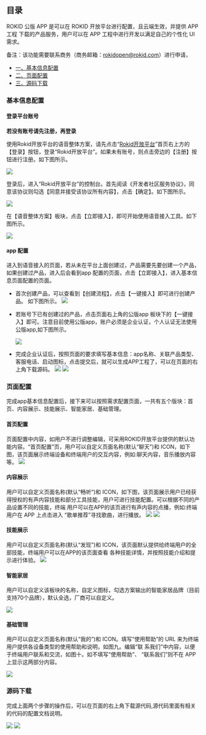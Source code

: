 ## 目录

ROKID 公版 APP 是可以在 ROKID 开放平台进行配置，且云端生效，并提供 APP 工程 下载的产品服务，用户可以在 APP 工程中进行开发以满足自己的个性化 UI 需求。

备注：该功能需要联系商务（商务邮箱：rokidopen@rokid.com）进行申请，

* [一、基本信息配置](#一、基本信息配置)
* [二、页面配置](#二、页面配置)
* [三、源码下载](#三、源码下载)


  
### 基本信息配置

#### 登录平台账号

**若没有账号请先注册，再登录**

使用Rokid开放平台的语音整体方案，请先点击“[Rokid开放平台](https://developer.rokid.com/#/)”首页右上方的【登录】按钮，登录“Rokid开放平台”。如果未有账号，则点击旁边的【注册】按钮进行注册。如下图所示。

![](media/01.png)

登录后，进入“Rokid开放平台”的控制台。首先阅读《开发者社区服务协议》，同意该协议则勾选【同意并接受该协议所有内容】，点击【确定】。如下图所示。

![](media/fuwuxieyi.jpg)

在【语音整体方案】板块，点击【立即接入】，即可开始使用语音接入工具。如下图所示。

![](media/image3.jpg)

#### app 配置

进入到语音接入的页面，若从未在平台上面创建过，产品需要先要创建一个产品，如果创建过产品，进入后会看到app 配置的页面，点击【立即接入】，进入基本信息页面配置的页面。

- 首次创建产品，可以查看到【创建流程】，点击【一键接入】即可进行创建产品。 如下图所示。
  ![](media/03.png)

- 若账号下已有创建过的产品，点击页面右上角的公版app 板块下的【一键接入】即可。注意目前使用公版app，账户必须是企业认证，个人认证无法使用公版app,如下图所示。

  ![](media/app11.png)

- 完成企业认证后，按照页面的要求填写基本信息：app名称、关联产品类型、客服电话、启动图标，点击提交后，就可以生成APP工程了，可以在页面的右上角下载源码。
  ![](media/app1.jpg)
  ![](media/app2.png)


### 页面配置

完成app基本信息配置后，接下来可以按照需求配置页面，一共有五个版块：首页、内容展示、技能展示、智能家居、基础管理。

#### 首页配置

页面配置中内容，如用户不进行调整编辑，可采用ROKID开放平台提供的默认功能内容。“首页配置”页，用户可以自定义页面名称(默认“聊天”)和 ICON，如下图，该页面展示终端设备和终端用户的交互内容，例如:聊天内容，音乐播放内容等。
  ![](media/app3.png)

#### 内容展示

用户可以自定义页面名称(默认“畅听”)和 ICON，如下图，该页面展示用户已经获得授权的有声内容技能和部分工具技能，用户可进行技能配置。可以根据不同的产品设置不同的技能，终端 用户可以在APP的该页进行有声内容的点播，例如:终端用户在 APP 上点击进入 “歌单推荐”寻找歌曲，进行播放。
 ![](media/app4.png)
 ![](media/app5.png)

#### 技能展示

用户可以自定义页面名称(默认“发现”)和 ICON，该页面默认提供给终端用户的全部技能，终端用户可以在APP的该页面查看 各种技能详情，并按照技能介绍和提示进行体验。
![](media/app13.jpg)

#### 智能家居

用户可以自定义该板块的名称，自定义图标，勾选方案输出的智能家居品牌（目前支持70个品牌），默认全选，厂商可以自定义。

![](media/app12.png)

#### 基础管理
用户可以自定义页面名称(默认“我的”)和 ICON。填写“使用帮助”的 URL 来为终端用户提供各设备类型的使用帮助和说明，如图九。编辑“联 系我们”中内容，以便于终端用户联系和交流，如图十。如不填写“使用帮助”、 “联系我们”则不在 APP 上显示这两部分内容。

![](media/app14.jpg)

### 源码下载

完成上面两个步骤的操作后，可以在页面的右上角下载源代码,源代码里面有相关的代码的配置文档说明。

![](media/gongban10.png)
![](media/gongban12.png)


